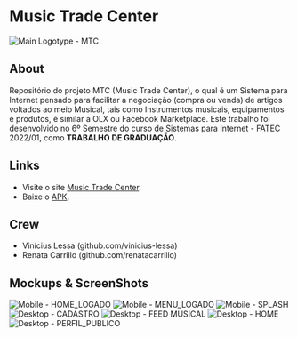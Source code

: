 # Music Trade Center

![Main Logotype - MTC](https://user-images.githubusercontent.com/48829382/180827032-4b3e109b-1a6f-4ccc-b6e9-8a4954fe6005.png)

## About

Repositório do projeto MTC (Music Trade Center), o qual é um Sistema para Internet pensado para facilitar a negociação (compra ou venda) de artigos voltados ao meio Musical, tais como Instrumentos musicais, equipamentos e produtos, é similar a OLX ou Facebook Marketplace. Este trabalho foi desenvolvido no 6º Semestre do curso de  Sistemas para Internet - FATEC 2022/01, como **TRABALHO DE GRADUAÇÃO**.

## Links

- Visite o site [Music Trade Center](https://musictradecenter.herokuapp.com).
- Baixe o [APK](https://musictradecenter.herokuapp.com).

## Crew

- Vinícius Lessa (github.com/vinicius-lessa)
- Renata Carrillo (github.com/renatacarrillo)

## Mockups & ScreenShots

![Mobile - HOME_LOGADO](https://user-images.githubusercontent.com/48829382/180828022-64b50146-3a64-471a-bd8b-68b6a1dec03c.png)
![Mobile - MENU_LOGADO](https://user-images.githubusercontent.com/48829382/180828026-1f1d5a24-4948-4c9d-b4c4-ad352b41e831.png)
![Mobile - SPLASH](https://user-images.githubusercontent.com/48829382/180828050-6fa99140-b66e-40d0-bb93-e0bf6157d8f2.png)
![Desktop - CADASTRO](https://user-images.githubusercontent.com/48829382/180828033-207f08f8-7c13-40b0-b72f-bef0c4c2b2a8.png)
![Desktop - FEED MUSICAL](https://user-images.githubusercontent.com/48829382/180828037-9ba9ed5c-e88e-4038-ad53-8b04fff97292.png)
![Desktop - HOME](https://user-images.githubusercontent.com/48829382/180828040-6f815495-1ccc-4877-b224-dc03d124d551.png)
![Desktop - PERFIL_PUBLICO](https://user-images.githubusercontent.com/48829382/180828047-83d7614c-7b93-4625-b393-7b2c4ffdae2a.png)

